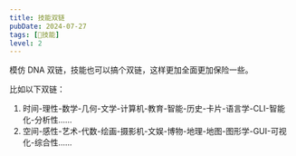 ```yaml
---
title: 技能双链
pubDate: 2024-07-27
tags: [🏇技能]
level: 2
---
```


模仿 DNA 双链，技能也可以搞个双链，这样更加全面更加保险一些。

比如以下双链：

1. 时间-理性-数学-几何-文学-计算机-教育-智能-历史-卡片-语言学-CLI-智能化-分析性……
2. 空间-感性-艺术-代数-绘画-摄影机-文娱-博物-地理-地图-图形学-GUI-可视化-综合性……
